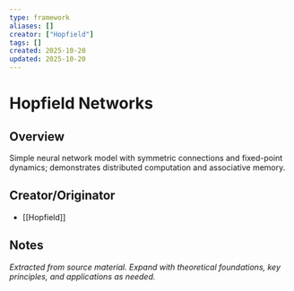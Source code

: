 ```yaml
---
type: framework
aliases: []
creator: ["Hopfield"]
tags: []
created: 2025-10-20
updated: 2025-10-20
---
```


# Hopfield Networks

## Overview

Simple neural network model with symmetric connections and fixed-point dynamics; demonstrates distributed computation and associative memory.

## Creator/Originator

- [[Hopfield]]

## Notes

*Extracted from source material. Expand with theoretical foundations, key principles, and applications as needed.*
